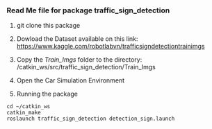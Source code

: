 ### Read Me file for package traffic_sign_detection
1. git clone this package
2. Dowload the Dataset available on this link: https://www.kaggle.com/robotlabvn/trafficsigndetectiontrainimgs
3. Copy the *Train_Imgs* folder to the directory: /catkin_ws/src/traffic_sign_detection/Train_Imgs
4. Open the Car Simulation Environment

4. Running the package
 ```
 cd ~/catkin_ws
 catkin_make
 roslaunch traffic_sign_detection detection_sign.launch
```

